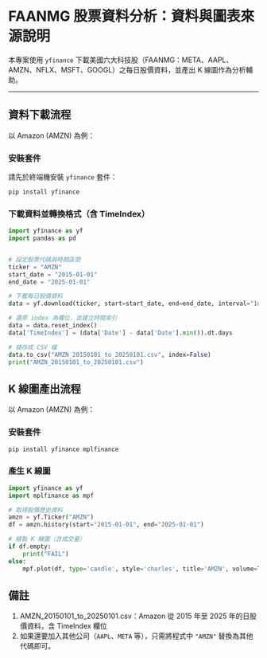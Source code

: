 # FAANMG 股票資料分析：資料與圖表來源說明

本專案使用 `yfinance` 下載美國六大科技股（FAANMG：META、AAPL、AMZN、NFLX、MSFT、GOOGL）之每日股價資料，並產出 K 線圖作為分析輔助。

---

## 資料下載流程

以 Amazon (AMZN) 為例：

### 安裝套件
請先於終端機安裝 `yfinance` 套件：

```bash
pip install yfinance
```

### 下載資料並轉換格式（含 TimeIndex）
```python
import yfinance as yf
import pandas as pd


# 設定股票代碼與時間區間
ticker = "AMZN"
start_date = "2015-01-01"
end_date = "2025-01-01"

# 下載每日股價資料
data = yf.download(ticker, start=start_date, end=end_date, interval="1d")

# 還原 index 為欄位，並建立時間索引
data = data.reset_index()
data['TimeIndex'] = (data['Date'] - data['Date'].min()).dt.days

# 儲存成 CSV 檔
data.to_csv("AMZN_20150101_to_20250101.csv", index=False)
print("AMZN_20150101_to_20250101.csv")
```

## K 線圖產出流程
以 Amazon (AMZN) 為例：

### 安裝套件
```bash
pip install yfinance mplfinance
```
### 產生 K 線圖
```python
import yfinance as yf
import mplfinance as mpf

# 取得股價歷史資料
amzn = yf.Ticker("AMZN")
df = amzn.history(start="2015-01-01", end="2025-01-01")

# 繪製 K 線圖（含成交量）
if df.empty:
    print("FAIL")
else:
    mpf.plot(df, type='candle', style='charles', title='AMZN', volume=True)
```
## 備註
1. AMZN_20150101_to_20250101.csv：Amazon 從 2015 年至 2025 年的日股價資料，含 TimeIndex 欄位
2. 如果還要加入其他公司（`AAPL`、`META` 等），只需將程式中 `"AMZN"` 替換為其他代碼即可。  
